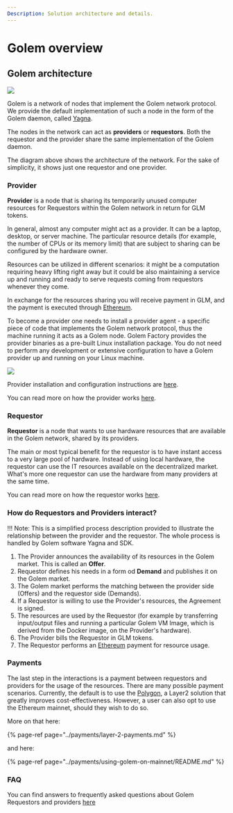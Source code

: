 ```yaml
---
Description: Solution architecture and details.
---
```


# Golem overview

## Golem architecture

![](../.gitbook/assets/tutorial-06%20%281%29.jpg)

Golem is a network of nodes that implement the Golem network protocol. We provide the default implementation of such a node in the form of the Golem daemon, called [Yagna](https://github.com/golemfactory/yagna).

The nodes in the network can act as __providers__ or __requestors__. Both the requestor and the provider share the same implementation of the Golem daemon.

The diagram above shows the architecture of the network. For the sake of simplicity, it shows just one requestor and one provider.


### Provider

__Provider__ is a node that is sharing its temporarily unused computer resources for Requestors within the Golem network in return for GLM tokens.

In general, almost any computer might act as a provider. It can be a laptop, desktop, or server machine. The particular resource details \(for example, the number of CPUs or its memory limit\) that are subject to sharing can be configured by the hardware owner.

Resources can be utilized in different scenarios: it might be a computation requiring heavy lifting right away but it could be also maintaining a service up and running and ready to serve requests coming from requestors whenever they come. 

In exchange for the resources sharing you will receive payment in GLM, and the payment is executed through [Ethereum](https://ethereum.org/).

To become a provider one needs to install a provider agent - a specific piece of code that implements the Golem network protocol, thus the machine running it acts as a Golem node. Golem Factory provides the provider binaries as a pre-built Linux installation package. You do not need to perform any development or extensive configuration to have a Golem provider up and running on your Linux machine.

![](../.gitbook/assets/tnm-docs-infographics-02.jpg)

Provider installation and configuration instructions are [here](../providers/install.md).

You can read more on how the provider works [here](missinglink_provider_arch.md).

### Requestor

__Requestor__ is a node that wants to use hardware resources that are available in the Golem network, shared by its providers.

The main or most typical benefit for the requestor is to have instant access to a very large pool of hardware. Instead of using local hardware, the requestor can use the IT resources available on the decentralized market. What's more one requestor can use the hardware from many providers at the same time.


You can read more on how the requestor works [here](missinglink_requestor_arch.md).

### How do Requestors and Providers interact?

!!! Note: This is a simplified process description provided to illustrate the relationship between the provider and the requestor.
The whole process is handled by Golem software Yagna and SDK.

1. The Provider announces the availability of its resources in the Golem market. This is called an __Offer__.
2. Requestor defines his needs in a form od __Demand__ and publishes it on the Golem market.
2. The Golem market performs the matching between the provider side \(Offers\) and the requestor side  \(Demands\).
3. If a Requestor is willing to use the Provider's resources, the Agreement is signed.
4. The resources are used by the Requestor \(for example by transferring input/output files and running a particular Golem VM Image, which is derived from the Docker image, on the Provider's hardware\).
5. The Provider bills the Requestor in GLM tokens.
6. The Requestor performs an [Ethereum](https://ethereum.org/) payment for resource usage.


### Payments

The last step in the interactions is a payment between requestors and providers for the usage of the resources. There are many possible payment scenarios. Currently, the default is to use the [Polygon](https://polygon.technology/), a Layer2 solution that greatly improves cost-effectiveness. However, a user can also opt to use the Ethereum mainnet, should they wish to do so.

More on that here:

{% page-ref page="../payments/layer-2-payments.md" %}

and here:

{% page-ref page="../payments/using-golem-on-mainnet/README.md" %}

### FAQ

You can find answers to frequently asked questions about Golem Requestors and providers [here](missinglink.md)

